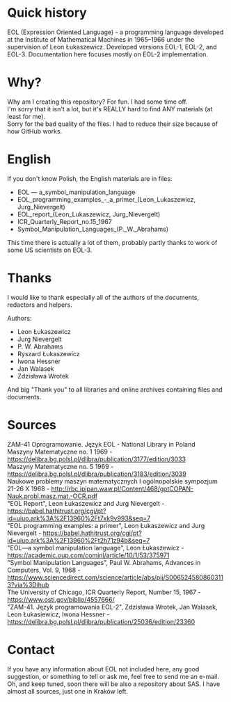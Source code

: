 # Quick history
EOL (Expression Oriented Language) -  a programming language developed at the Institute of Mathematical Machines in 1965–1966 under the supervision of Leon Łukaszewicz. Developed versions EOL-1, EOL-2, and EOL-3. Documentation here focuses mostly on EOL-2 implementation.

# Why?
Why am I creating this repository? For fun. I had some time off.<br>
I'm sorry that it isn't a lot, but it's REALLY hard to find ANY materials (at least for me).<br>
Sorry for the bad quality of the files. I had to reduce their size because of how GitHub works.

# English
If you don't know Polish, the English materials are in files:
- EOL — a_symbol_manipulation_language
- EOL_programming_examples_-_a_primer\_(Leon_Lukaszewicz, Jurg_Nievergelt)
- EOL_report_(Leon_Lukaszewicz, Jurg_Nievergelt)
- ICR_Quarterly_Report_no.15_1967
- Symbol_Manipulation_Languages_(P._W._Abrahams)

This time there is actually a lot of them, probably partly thanks to work of some US scientists on EOL-3.

# Thanks
I would like to thank especially all of the authors of the documents, redactors and helpers. <br>

Authors:
- Leon Łukaszewicz
- Jurg Nievergelt
- P. W. Abrahams
- Ryszard Łukaszewicz
- Iwona Hessner
- Jan Walasek
- Zdzisława Wrotek

And big "Thank you" to all libraries and online archives containing files and documents.

# Sources
ZAM-41 Oprogramowanie. Język EOL - National Library in Poland  
Maszyny Matematyczne no. 1 1969 - https://delibra.bg.polsl.pl/dlibra/publication/3177/edition/3033  
Maszyny Matematyczne no. 5 1969 - https://delibra.bg.polsl.pl/dlibra/publication/3183/edition/3039  
Naukowe problemy maszyn matematycznych I ogólnopolskie sympozjum 21-26 X 1968 - http://rbc.ipipan.waw.pl/Content/468/gotCOPAN-Nauk.probl.masz.mat.-OCR.pdf  
"EOL Report", Leon Łukaszewicz and Jurg Nievergelt - https://babel.hathitrust.org/cgi/pt?id=uiuo.ark%3A%2F13960%2Ft7xk9v993&seq=7  
"EOL programming examples: a primer", Leon Łukaszewicz and Jurg Nievergelt - https://babel.hathitrust.org/cgi/pt?id=uiuo.ark%3A%2F13960%2Ft2h71z94b&seq=7  
"EOL—a symbol manipulation language", Leon Łukaszewicz - https://academic.oup.com/comjnl/article/10/1/53/375971  
"Symbol Manipulation Languages", Paul W. Abrahams, Advances in Computers, Vol. 9, 1968 - https://www.sciencedirect.com/science/article/abs/pii/S0065245808603113?via%3Dihub  
The University of Chicago, ICR Quarterly Report, Number 15, 1967 - https://www.osti.gov/biblio/4557666/  
"ZAM-41. Język programowania EOL-2", Zdzisława Wrotek, Jan Walasek, Leon Łukasiewicz, Iwona Hessner - https://delibra.bg.polsl.pl/dlibra/publication/25036/edition/23360  

# Contact
If you have any information about EOL not included here, any good suggestion, or something to tell or ask me, feel free to send me an e-mail.
Oh, and keep tuned, soon there will be also a repository about SAS. I have almost all sources, just one in Kraków left.

